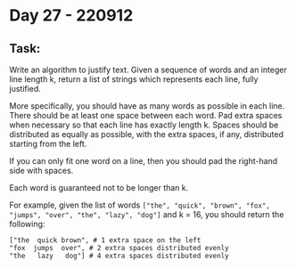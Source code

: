 # Day 27 - 220912

## Task:

Write an algorithm to justify text. 
Given a sequence of words and an integer line length k, 
return a list of strings which represents each line, 
fully justified.

More specifically, 
you should have as many words as possible in each line. 
There should be at least one space between each word. 
Pad extra spaces when necessary so that each line has 
exactly length k. 
Spaces should be distributed as equally as possible, 
with the extra spaces, if any, 
distributed starting from the left.

If you can only fit one word on a line, 
then you should pad the right-hand side with spaces.

Each word is guaranteed not to be longer than k.

For example, given the list of words 
```["the", "quick", "brown", "fox", "jumps", "over", "the", "lazy", "dog"]```
and k = 16, you should return the following:

```
["the  quick brown", # 1 extra space on the left
"fox  jumps  over", # 2 extra spaces distributed evenly
"the   lazy   dog"] # 4 extra spaces distributed evenly
```

